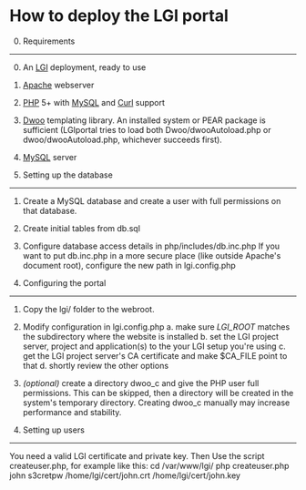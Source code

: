 How to deploy the LGI portal
============================

0. Requirements
---------------

0. An [LGI] deployment, ready to use
1. [Apache][] webserver
2. [PHP] 5+ with [MySQL][PHP-MySQL] and [Curl][PHP-Curl] support
3. [Dwoo][] templating library.
    An installed system or PEAR package is sufficient (LGIportal tries
    to load both Dwoo/dwooAutoload.php or dwoo/dwooAutoload.php,
    whichever succeeds first).
4. [MySQL][] server


1. Setting up the database
---------------------------

1. Create a MySQL database and create a user with full permissions on that database.

2. Create initial tables from db.sql
       
2. Configure database access details in php/includes/db.inc.php
     If you want to put db.inc.php in a more secure place (like outside Apache's
     document root), configure the new path in lgi.config.php


2. Configuring the portal
-------------------------

1. Copy the lgi/ folder to the webroot.

2. Modify configuration in lgi.config.php
   a. make sure _LGI_ROOT_ matches the subdirectory where the website is installed
   b. set the LGI project server, project and application(s) to the your LGI setup you're using
   c. get the LGI project server's CA certificate and make $CA_FILE point to that
   d. shortly review the other options

3. *(optional)* create a directory dwoo_c and give the PHP user full permissions.
     This can be skipped, then a directory will be created in the system's
     temporary directory. Creating dwoo_c manually may increase performance
     and stability.


3. Setting up users
-------------------

You need a valid LGI certificate and private key. Then Use the script
createuser.php, for example like this:
    cd /var/www/lgi/
    php createuser.php john s3cretpw /home/lgi/cert/john.crt /home/lgi/cert/john.key


[LGI]: http://gliteui.wks.gorlaeus.net/LGI/
[Apache]: http://httpd.apache.org/
[PHP]: http://php.net/
[PHP-MySQL]: http://php.net/manual/en/book.mysql.php
[PHP-Curl]: http://php.net/manual/en/book.curl.php
[MySQL]: http://www.mysql.org/
[Dwoo]: http://dwoo.org/                

